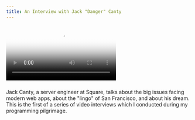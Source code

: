 ```yaml
---
title: An Interview with Jack "Danger" Canty
---
```


<div class="flowplayer" data-embed="false">
  <video src="http://player.vimeo.com/external/111266288.hd.mp4?s=a74b6cbfb3fe9dace43ccad4427f90c9"
         poster="https://i.vimeocdn.com/video/499957222.webp?mw=1200&q=70"
  ></video>
</div>

###

Jack Canty, a server engineer at Square, talks about the big issues
facing modern web apps, about the "lingo" of San Francisco, and
about his dream. This is the first of a series of video interviews
which I conducted during my programming pilgrimage.
